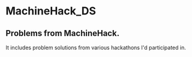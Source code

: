 # MachineHack_DS
## Problems from MachineHack. <br />
It includes problem solutions from various hackathons I'd participated in. 

